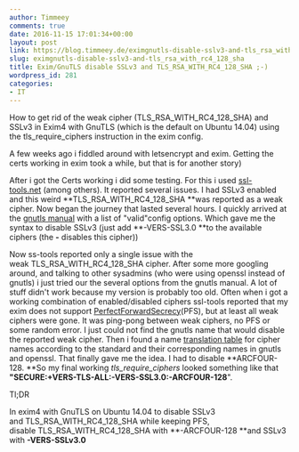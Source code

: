 ```yaml
---
author: Timmeey
comments: true
date: 2016-11-15 17:01:34+00:00
layout: post
link: https://blog.timmeey.de/eximgnutls-disable-sslv3-and-tls_rsa_with_rc4_128_sha/
slug: eximgnutls-disable-sslv3-and-tls_rsa_with_rc4_128_sha
title: Exim/GnuTLS disable SSLv3 and TLS_RSA_WITH_RC4_128_SHA ;-)
wordpress_id: 281
categories:
- IT
---
```


How to get rid of the weak cipher (TLS_RSA_WITH_RC4_128_SHA) and SSLv3 in Exim4 with GnuTLS (which is the default on Ubuntu 14.04) using the tls_require_ciphers instruction in the exim config.

<!-- more -->

A few weeks ago i fiddled around with letsencrypt and exim. Getting the certs working in exim took a while, but that is for another story)

After i got the Certs working i did some testing. For this i used [ssl-tools.net](https://ssl-tools.net/mailservers/) (among others). It reported several issues. I had SSLv3 enabled and this weird **TLS_RSA_WITH_RC4_128_SHA **was reported as a weak cipher. Now began the journey that lasted several hours. I quickly arrived at the [gnutls manual](https://www.gnutls.org/manual/gnutls.html) with a list of "valid"config options. Which gave me the syntax to disable SSLv3 (just add **-VERS-SSL3.0 **to the available ciphers (the **-** disables this cipher))

Now ss-tools reported only a single issue with the weak TLS_RSA_WITH_RC4_128_SHA cipher. After some more googling around, and talking to other sysadmins (who were using openssl instead of gnutls) i just tried our the several options from the gnutls manual. A lot of stuff didn't work because my version is probably too old. Often when i got a working combination of enabled/disabled ciphers ssl-tools reported that my exim does not support [PerfectForwardSecrecy](https://en.wikipedia.org/wiki/Perfect_Forward_Secrecy)(PFS), but at least all weak ciphers were gone. It was ping-pong between weak ciphers, no PFS or some random error. I just could not find the gnutls name that would disable the reported weak cipher. Then i found a name [translation table](http://backreference.org/2009/11/18/openssl-vs-gnutls-cipher-names/) for cipher names according to the standard and their corresponding names in gnutls and openssl. That finally gave me the idea. I had to disable **ARCFOUR-128. **So my final working _tls_require_ciphers_ looked something like that **"SECURE:+VERS-TLS-ALL:-VERS-SSL3.0:-ARCFOUR-128**".

Tl;DR

In exim4 with GnuTLS on Ubuntu 14.04 to disable SSLv3 and TLS_RSA_WITH_RC4_128_SHA while keeping PFS, disable TLS_RSA_WITH_RC4_128_SHA with **-ARCFOUR-128 **and SSLv3 with **-VERS-SSLv3.0**
